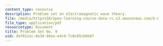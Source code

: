 ```yaml
---
content_type: resource
description: Problem set on electromagnetic wave theory.
file: /media/https%3A/open-learning-course-data-rc.s3.amazonaws.com/6-632-electromagnetic-wave-theory-spring-2003/daf011ec8e3d96eee4c9fc8c65cb6b87_ps9.pdf
file_type: application/pdf
resourcetype: Document
title: Problem Set No. 9
uid: daf011ec-8e3d-96ee-e4c9-fc8c65cb6b87
---
```

